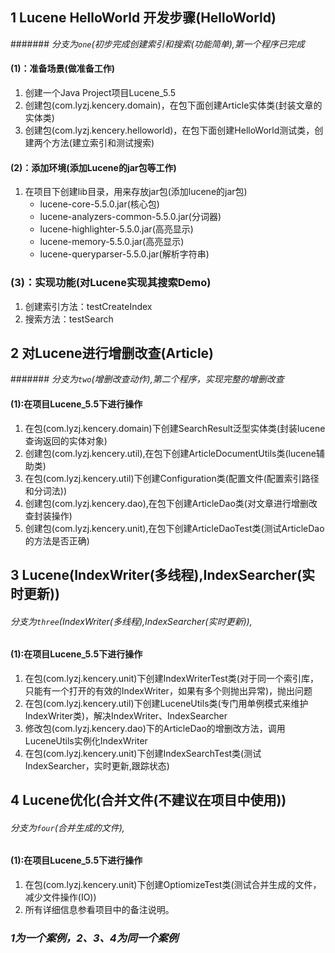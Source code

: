## 1 Lucene HelloWorld 开发步骤(HelloWorld)
#######  *分支为`one`(初步完成创建索引和搜索(功能简单),第一个程序已完成*
#### (1)：准备场景(做准备工作)
1. 创建一个Java Project项目Lucene_5.5
2. 创建包(com.lyzj.kencery.domain)，在包下面创建Article实体类(封装文章的实体类)
3. 创建包(com.lyzj.kencery.helloworld)，在包下面创建HelloWorld测试类，创建两个方法(建立索引和测试搜索)    
#### (2)：添加环境(添加Lucene的jar包等工作)
1. 在项目下创建lib目录，用来存放jar包(添加lucene的jar包)
    *  lucene-core-5.5.0.jar(核心包)  
    *  lucene-analyzers-common-5.5.0.jar(分词器)
    *  lucene-highlighter-5.5.0.jar(高亮显示)  
    *  lucene-memory-5.5.0.jar(高亮显示)
    *  lucene-queryparser-5.5.0.jar(解析字符串)
### (3)：实现功能(对Lucene实现其搜索Demo)
1. 创建索引方法：testCreateIndex
2. 搜索方法：testSearch    	
## 2 对Lucene进行增删改查(Article)
#######  *分支为`two`(增删改查动作),第二个程序，实现完整的增删改查* 
#### (1):在项目Lucene_5.5下进行操作
1. 在包(com.lyzj.kencery.domain)下创建SearchResult泛型实体类(封装lucene查询返回的实体对象)
2. 创建包(com.lyzj.kencery.util),在包下创建ArticleDocumentUtils类(lucene辅助类)
3. 在包(com.lyzj.kencery.util)下创建Configuration类(配置文件(配置索引路径和分词法))
4. 创建包(com.lyzj.kencery.dao),在包下创建ArticleDao类(对文章进行增删改查封装操作)
5. 创建包(com.lyzj.kencery.unit),在包下创建ArticleDaoTest类(测试ArticleDao的方法是否正确) 
## 3 Lucene(IndexWriter(多线程),IndexSearcher(实时更新))
######  *分支为`three`(IndexWriter(多线程),IndexSearcher(实时更新)),* 
#### (1):在项目Lucene_5.5下进行操作
1. 在包(com.lyzj.kencery.unit)下创建IndexWriterTest类(对于同一个索引库，只能有一个打开的有效的IndexWriter，如果有多个则抛出异常)，抛出问题
2. 在包(com.lyzj.kencery.util)下创建LuceneUtils类(专门用单例模式来维护IndexWriter类)，解决IndexWriter、IndexSearcher
3. 修改包(com.lyzj.kencery.dao)下的ArticleDao的增删改方法，调用LuceneUtils实例化IndexWriter
4. 在包(com.lyzj.kencery.unit)下创建IndexSearchTest类(测试IndexSearcher，实时更新,跟踪状态)
## 4 Lucene优化(合并文件(不建议在项目中使用))
######  *分支为`four`(合并生成的文件),* 
#### (1):在项目Lucene_5.5下进行操作
1. 在包(com.lyzj.kencery.unit)下创建OptiomizeTest类(测试合并生成的文件，减少文件操作(IO))
2. 所有详细信息参看项目中的备注说明。

### *1为一个案例，2、3、4为同一个案例*